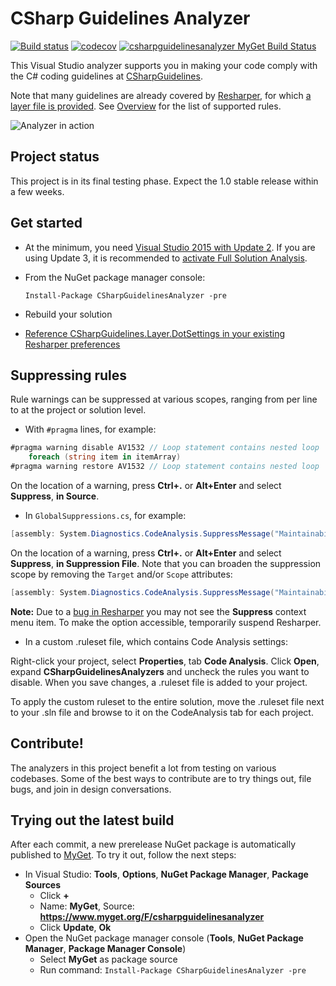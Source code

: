 # CSharp Guidelines Analyzer

[![Build status](https://ci.appveyor.com/api/projects/status/q37dldfggtcwf6u4/branch/master?svg=true)](https://ci.appveyor.com/project/bkoelman/csharpguidelinesanalyzer/branch/master)
[![codecov](https://codecov.io/gh/bkoelman/CSharpGuidelinesAnalyzer/branch/master/graph/badge.svg)](https://codecov.io/gh/bkoelman/CSharpGuidelinesAnalyzer)
[![csharpguidelinesanalyzer MyGet Build Status](https://www.myget.org/BuildSource/Badge/csharpguidelinesanalyzer?identifier=757dfdd3-26d5-4842-abac-4cdf820e3f6d)](https://www.myget.org/)

This Visual Studio analyzer supports you in making your code comply with the C# coding guidelines at [CSharpGuidelines](https://github.com/dennisdoomen/CSharpGuidelines). 

Note that many guidelines are already covered by [Resharper](https://www.jetbrains.com/resharper/), for which [a layer file is provided](https://github.com/bkoelman/CSharpGuidelinesAnalyzer/blob/master/docs/Resharper%20Settings.md).
See [Overview](https://github.com/bkoelman/CSharpGuidelinesAnalyzer/blob/master/docs/Overview.md) for the list of supported rules.

![Analyzer in action](https://github.com/bkoelman/CSharpGuidelinesAnalyzer/blob/gh-pages/images/analyzer-in-action.png)

## Project status

This project is in its final testing phase. Expect the 1.0 stable release within a few weeks.

## Get started

* At the minimum, you need [Visual Studio 2015 with Update 2](https://www.visualstudio.com/). If you are using Update 3, it is recommended to [activate Full Solution Analysis](https://github.com/bkoelman/CSharpGuidelinesAnalyzer/blob/master/docs/Full%20Solution%20Analysis.md).

* From the NuGet package manager console:

  `Install-Package CSharpGuidelinesAnalyzer -pre`

* Rebuild your solution

* [Reference CSharpGuidelines.Layer.DotSettings in your existing Resharper preferences](https://github.com/bkoelman/CSharpGuidelinesAnalyzer/blob/master/docs/Resharper%20Settings.md)

## Suppressing rules
Rule warnings can be suppressed at various scopes, ranging from per line to at the project or solution level.

* With `#pragma` lines, for example:
```csharp
#pragma warning disable AV1532 // Loop statement contains nested loop
    foreach (string item in itemArray)
#pragma warning restore AV1532 // Loop statement contains nested loop
```
On the location of a warning, press **Ctrl+.** or **Alt+Enter** and select **Suppress**, **in Source**.

* In `GlobalSuppressions.cs`, for example:
```csharp
[assembly: System.Diagnostics.CodeAnalysis.SuppressMessage("Maintainability", "AV1532:Loop statement contains nested loop", Justification = "<Pending>", Scope = "member", Target = "~M:CSharpGuidelinesDemo.Demo.RunDemo(System.String[][],System.Boolean,System.String)~System.Collections.Generic.List{System.String}")]
```
On the location of a warning, press **Ctrl+.** or **Alt+Enter** and select **Suppress**, **in Suppression File**.
Note that you can broaden the suppression scope by removing the `Target` and/or `Scope` attributes:

```csharp
[assembly: System.Diagnostics.CodeAnalysis.SuppressMessage("Maintainability", "AV1532:Loop statement contains nested loop", Justification = "<Pending>")]
```

**Note:** Due to a [bug in Resharper](https://youtrack.jetbrains.com/issue/RSRP-461893) you may not see the **Suppress** context menu item. To make the option accessible, temporarily suspend Resharper.

* In a custom .ruleset file, which contains Code Analysis settings:

Right-click your project, select **Properties**, tab **Code Analysis**. Click **Open**, expand **CSharpGuidelinesAnalyzers** and uncheck the rules you want to disable. When you save changes, a .ruleset file is added to your project.

To apply the custom ruleset to the entire solution, move the .ruleset file next to your .sln file and browse to it on the CodeAnalysis tab for each project.

## Contribute!

The analyzers in this project benefit a lot from testing on various codebases. Some of the best ways to contribute are to try things out, file bugs, and join in design conversations.

## Trying out the latest build

After each commit, a new prerelease NuGet package is automatically published to [MyGet](http://www.myget.org). To try it out, follow the next steps:

* In Visual Studio: **Tools**, **Options**, **NuGet Package Manager**, **Package Sources**
    * Click **+**
    * Name: **MyGet**, Source: **https://www.myget.org/F/csharpguidelinesanalyzer**
    * Click **Update**, **Ok**
* Open the NuGet package manager console  (**Tools**, **NuGet Package Manager**, **Package Manager Console**)
    * Select **MyGet** as package source
    * Run command: `Install-Package CSharpGuidelinesAnalyzer -pre`
